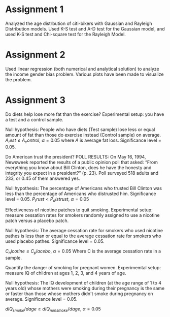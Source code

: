 # Assignment 1
Analyzed the age distrbution of citi-bikers with Gaussian and Rayleigh Distribution models. Used K-S test and A-D test for the Gaussian model, and used K-S test and Chi-square test for the Rayleigh Model. 

# Assignment 2
Used linear regression (both numerical and analytical solution) to analyze the income gender bias problem. Various plots have been made to visualize the problem.

# Assignment 3

Do diets help lose more fat than the exercise?
Experimental setup: you have a test and a control sample.

Null hypothesis:
People who have diets (Test sample) lose less or equal amount of fat than those do exercise instead (Control sample) on average.
$A_test \leq A_control$, $\alpha = 0.05$
where $A$ is average fat loss. Significance level = 0.05.


Do American trust the president?
POLL RESULTS: On May 16, 1994, Newsweek reported the results of a public opinion poll that asked: “From everything you know about Bill Clinton, does he have the honesty and integrity you expect in a president?” (p. 23). Poll surveyed 518 adults and 233, or 0.45 of them answered yes.

Null hypothesis: The percentage of Americans who trusted Bill Clinton was less than the percentage of Americans who distrusted him. Significance level = 0.05.
$P_trust < P_distrust$, $\alpha = 0.05$


Effectiveness of nicotine patches to quit smoking.
Experimental setup: measure cessation rates for smokers randomly assigned to use a nicotine patch versus a placebo patch.

Null hypothesis: The average cessation rate for smokers who used nicotine pathes is less than or equal to the average cessation rate for smokers who used placebo pathes. Significance level = 0.05.

$C_nicotine \leq C_placebo$, $\alpha = 0.05$
Where C is the average cessation rate in a sample.


Quantify the danger of smoking for pregnant women.
Experimemtal setup: measure IQ of children at ages 1, 2, 3, and 4 years of age.

Null hypothesis: The IQ development of children (at the age range of 1 to 4 years old) whose mothers were smoking during their pregnancy is the same or faster than those whose mothers didn't smoke during pregnancy on average. Significance level = 0.05.

$d{IQ_{smoke}}/d{age} \geq d{IQ_{nonsmoke}}/d{age}$, $\alpha = 0.05$
